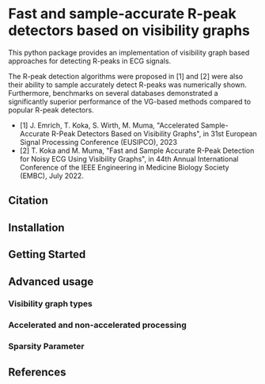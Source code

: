 # Fast and sample-accurate R-peak detectors based on visibility graphs

This python package provides an implementation of visibility graph based approaches for detecting R-peaks in ECG signals.

The R-peak detection algorithms were proposed in [1] and [2] were also their ability to sample accurately detect R-peaks was numerically shown. Furthermore, benchmarks on several databases demonstrated a
significantly superior performance of the VG-based methods compared to popular R-peak detectors.

- [1] J. Emrich, T. Koka, S. Wirth, M. Muma, "Accelerated Sample-Accurate R-Peak Detectors Based on Visibility Graphs", in 31st European Signal Processing Conference (EUSIPCO), 2023
- [2] T. Koka and M. Muma, "Fast and Sample Accurate R-Peak Detection for Noisy ECG Using Visibility Graphs", in 44th Annual International Conference of the IEEE Engineering in Medicine Biology Society (EMBC), July 2022.

## Citation

## Installation

## Getting Started


## Advanced usage
### Visibility graph types
### Accelerated and non-accelerated processing
### Sparsity Parameter



## References
